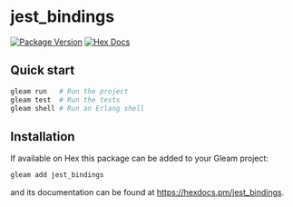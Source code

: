 # jest_bindings

[![Package Version](https://img.shields.io/hexpm/v/jest_bindings)](https://hex.pm/packages/jest_bindings)
[![Hex Docs](https://img.shields.io/badge/hex-docs-ffaff3)](https://hexdocs.pm/jest_bindings/)

## Quick start

```sh
gleam run   # Run the project
gleam test  # Run the tests
gleam shell # Run an Erlang shell
```

## Installation

If available on Hex this package can be added to your Gleam project:

```sh
gleam add jest_bindings
```

and its documentation can be found at <https://hexdocs.pm/jest_bindings>.
